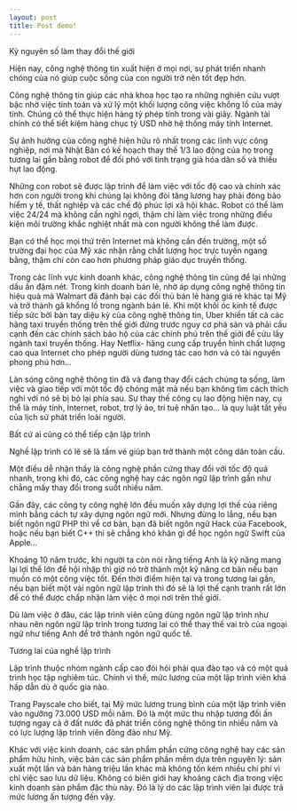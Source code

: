 ```yaml
---
layout: post
title: Post demo!
---
```


Kỷ nguyên số làm thay đổi thế giới

Hiện nay, công nghệ thông tin xuất hiện ở mọi nơi, sự phát triển nhanh chóng của nó giúp cuộc sống của con người trở nên tốt đẹp hơn.

Công nghệ thông tin giúp các nhà khoa học tạo ra những nghiên cứu vượt bậc nhờ việc tính toán và xử lý một khối lượng công việc khổng lồ của máy tính. Chúng có thể thực hiện hàng tỷ phép tính trong vài giây. Ngành tài chính có thể tiết kiệm hàng chục tỷ USD nhờ hệ thống máy tính Internet.

Sự ảnh hưởng của công nghệ hiện hữu rõ nhất trong các lĩnh vực công nghiệp, nơi mà Nhật Bản có kế hoạch thay thế 1/3 lao động của họ trong tương lai gần bằng robot để đối phó với tình trạng già hóa dân số và thiếu hụt lao động.

Những con robot sẽ được lập trình để làm việc với tốc độ cao và chính xác hơn con người trong khi chúng lại không đòi tăng lương hay phải đóng bảo hiểm y tế, thất nghiệp và các chế độ phúc lợi xã hội khác. Robot có thể làm việc 24/24 mà không cần nghỉ ngơi, thậm chí làm việc trong những điều kiện môi trường khắc nghiệt nhất mà con người không thể làm được.

Bạn có thể học mọi thứ trên Internet mà không cần đến trường, một số trường đại học của Mỹ xác nhận rằng chất lượng học trực tuyến ngang bằng, thậm chí còn cao hơn phương pháp giáo dục truyền thống.

Trong các lĩnh vực kinh doanh khác, công nghệ thông tin cũng để lại những dấu ấn đậm nét. Trong kinh doanh bán lẻ, nhờ áp dụng công nghệ thông tin hiệu quả mà Walmart đã đánh bại các đối thủ bán lẻ hàng giá rẻ khác tại Mỹ và trở thành gã khổng lồ trong ngành bán lẻ. Khi một khối óc kinh tế được tiếp sức bởi bàn tay diệu kỳ của công nghệ thông tin, Uber khiến tất cả các hãng taxi truyền thống trên thế giới đứng trước nguy cơ phá sản và phải cầu cạnh đến các chính sách bảo hộ của các chính phủ trên thế giới để cứu lấy ngành taxi truyền thống. Hay Netflix- hãng cung cấp truyền hình chất lượng cao qua Internet cho phép người dùng tương tác cao hơn và có tài nguyên phong phú hơn…

Làn sóng công nghệ thông tin đã và đang thay đổi cách chúng ta sống, làm việc và giao tiếp với một tốc độ chóng mặt mà nếu bạn không tìm cách thích nghi với nó  sẽ bị bỏ lại phía sau. Sự thay thế công cụ lao động hiện nay, cụ thể là máy tính, Internet, robot, trợ lý ảo, trí tuệ nhân tạo... là quy luật tất yếu của lịch sử phát triển loài người.

Bất cứ ai cũng có thể tiếp cận lập trình

Nghề lập trình có lẽ sẽ là tấm vé giúp bạn trở thành một công dân toàn cầu.

Một điều dễ nhận thấy là công nghệ phần cứng thay đổi với tốc độ quá nhanh, trong khi đó, các công nghệ hay các ngôn ngữ lập trình gần như chẳng mấy thay đổi trong suốt nhiều năm.

Gần đây, các công ty công nghệ lớn đều muốn xây dựng lợi thế của riêng mình bằng cách tự xây dựng ngôn ngữ mới. Nhưng đừng lo lắng, nếu bạn biết ngôn ngữ PHP thì về cơ bản, bạn đã biết ngôn ngữ Hack của Facebook, hoặc nếu bạn biết C++ thì sẽ chẳng khó khăn gì để học ngôn ngữ Swift của Apple…

Khoảng 10 năm trước, khi người ta còn nói rằng tiếng Anh là kỹ năng mang lại lợi thế lớn để hội nhập thì giờ nó trở thành một kỹ năng cơ bản nếu bạn muốn có một công việc tốt. Đến thời điểm hiện tại và trong tương lai gần, nếu bạn biết một vài ngôn ngữ lập trình thì đó sẽ là lợi thế cạnh tranh rất lớn để có thể được chấp nhận làm việc ở mọi nơi trên thế giới.

Dù làm việc ở đâu, các lập trình viên cũng dùng ngôn ngữ lập trình như nhau nên ngôn ngữ lập trình trong tương lai có thể thay thế vai trò của ngoại ngữ như tiếng Anh để trở thành ngôn ngữ quốc tế.

Tương lai của nghề lập trình

Lập trình thuộc nhóm ngành cấp cao đòi hỏi phải qua đào tạo và có một quá trình học tập nghiêm túc. Chính vì thế, mức lương của một lập trình viên khá hấp dẫn dù ở quốc gia nào.

Trang Payscale cho biết, tại Mỹ mức lương trung bình của một lập trình viên vào ngưỡng 73.000 USD mỗi năm. Đó là một mức thu nhập tương đối ấn tượng ngay cả ở đất nước đã phát triển công nghệ thông tin nhiều năm và có lực lượng lập trình viên đông đảo như Mỹ.

Khác với việc kinh doanh, các sản phẩm phần cứng công nghệ hay các sản phẩm hữu hình, việc bán các sản phẩm phần mềm dựa trên nguyên lý: sản xuất một lần và bán hàng triệu lần khác mà không tốn kém nhiều chi phí vì chỉ việc sao lưu dữ liệu. Không có biên giới hay khoảng cách địa trong việc kinh doanh sản phẩm đặc thù này. Đó là lý do các lập trình viên lại được trả mức lương ấn tượng đến vậy.

